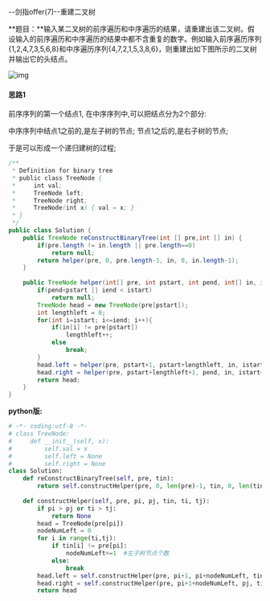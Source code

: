 --剑指offer(7)--重建二叉树

**题目：**输入某二叉树的前序遍历和中序遍历的结果，请重建出该二叉树。假设输入的前序遍历和中序遍历的结果中都不含重复的数字。例如输入前序遍历序列{1,2,4,7,3,5,6,8}和中序遍历序列{4,7,2,1,5,3,8,6}，则重建出如下图所示的二叉树并输出它的头结点。　 

![img](https://images0.cnblogs.com/blog2015/381412/201508/182347578161183.jpg) 

#### 思路1

前序序列的第一个结点1, 在中序序列中,可以把结点分为2个部分:

中序序列中结点1之前的,是左子树的节点; 节点1之后的,是右子树的节点;

于是可以形成一个递归建树的过程;



```java
/**
 * Definition for binary tree
 * public class TreeNode {
 *     int val;
 *     TreeNode left;
 *     TreeNode right;
 *     TreeNode(int x) { val = x; }
 * }
 */
public class Solution {
    public TreeNode reConstructBinaryTree(int [] pre,int [] in) {
        if(pre.length != in.length || pre.length==0)
            return null;
        return helper(pre, 0, pre.length-1, in, 0, in.length-1);
    }
    
    public TreeNode helper(int[] pre, int pstart, int pend, int[] in, int istart, int iend){
        if(pend<pstart || iend < istart)
            return null;
        TreeNode head = new TreeNode(pre[pstart]);
        int lengthleft = 0;
        for(int i=istart; i<=iend; i++){
            if(in[i] != pre[pstart])
                lengthleft++;
            else
                break;
        }
        head.left = helper(pre, pstart+1, pstart+lengthleft, in, istart, istart+lengthleft-1);
        head.right = helper(pre, pstart+lengthleft+1, pend, in, istart+lengthleft+1, iend);
        return head;
    }
}
```

**python版:**

```python
# -*- coding:utf-8 -*-
# class TreeNode:
#     def __init__(self, x):
#         self.val = x
#         self.left = None
#         self.right = None
class Solution:
    def reConstructBinaryTree(self, pre, tin):
        return self.constructHelper(pre, 0, len(pre)-1, tin, 0, len(tin)-1)
        
    def constructHelper(self, pre, pi, pj, tin, ti, tj):
        if pi > pj or ti > tj:
        	return None
        head = TreeNode(pre[pi])
        nodeNumLeft = 0
        for i in range(ti,tj):
            if tin[i] != pre[pi]:
                nodeNumLeft+=1  #左子树节点个数
            else:
                break
        head.left = self.constructHelper(pre, pi+1, pi+nodeNumLeft, tin, ti, ti+nodeNumLeft-1)
        head.right = self.constructHelper(pre, pi+1+nodeNumLeft, pj, tin, ti+nodeNumLeft+1, tj)
        return head
```

